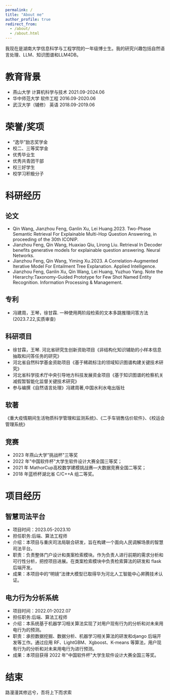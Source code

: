 ```yaml
---
permalink: /
title: "About me"
author_profile: true
redirect_from: 
  - /about/
  - /about.html
---
```


我现在是湖南大学信息科学与工程学院的一年级博士生。我的研究兴趣包括自然语言处理、LLM、知识图谱和LLM4DB。

# 教育背景
- 燕山大学            计算机科学与技术         2021.09-2024.06
- 华中师范大学            软件工程             2016.09-2020.06
- 武汉大学（辅修）          英语               2018.09-2019.06

# 荣誉/奖项
- “逸华”励志奖学金
- 校二、三等奖学金
- 优秀毕业生
- 优秀共青团干部
- 校三好学生
- 校学习积极分子

# 科研经历
## 论文
- Qin Wang, Jianzhou Feng, Ganlin Xu, Lei Huang.2023. Two-Phase Semantic Retrieval For Explainable Multi-Hop 
Question Answering, in proceeding of the 30th ICONIP. 
- Jianzhou Feng, Qin Wang, Huaxiao Qiu, Lirong Liu. Retrieval In Decoder benefits generative models for explainable question answering. Neural Networks.
- Jianzhou Feng, Qin Wang, Yiming Xu.2023. A Correlation-Augmented Iterative Model For Entailment Tree Explanation. Applied Intelligence.
- Jianzhou Feng, Ganlin Xu, Qin Wang, Lei Huang, Yuzhuo Yang. Note the Hierarchy:Taxonomy-Guided Prototype for 
Few Shot Named Entity Recognition. Information Processing & Management.

## 专利
- 冯建周，王琴，徐甘霖. 一种使用两阶段检索的文本多跳推理问答方法 (2023.7.22,实质审查)

## 科研项目
- 徐甘霖，王琴. 河北省研究生创新资助项目《非结构化知识辅助的小样本信息抽取和问答任务的研究》
- 河北省自然科学基金资助项目《基于稀疏标注的领域知识图谱构建关键技术研究》
- 河北省科学技术厅中央引导地方科技发展资金项目《基于知识图谱的检察机关减假暂智能化监督关键技术研究》
- 参与编撰《自然语言处理》冯建周著,中国水利水电出版社

## 软著
《重大疫情期间生活物质科学管理和监测系统》、《二手车销售估价软件》、《校运会管理系统》

## 竞赛
- 2023 年燕山大学"挑战杯"三等奖
- 2022 年"中国软件杯"大学生软件设计大赛全国三等奖；
- 2021 年 MathorCup高校数学建模挑战赛—大数据竞赛全国二等奖；
- 2018 年蓝桥杯湖北省 C/C++A 组二等奖。

# 项目经历
## 智慧司法平台
- 项目时间：2023.05-2023.10
- 担任职务:后端、算法工程师
- 介绍：本项目与重庆司法局联合研发，旨在构建一个面向人民调解场景的智慧司法平台。
- 职责：负责整体门户设计和类案检索模块。作为负责人进行前期的需求分析和可行性分析，把控项目进展。在类案检索模块中负责检索算法的研发和 flask 后端开发。
- 成果：本项目中的“明镜”法律大模型已取得华为河北人工智能中心昇腾技术认证。

## 电力行为分析系统
- 项目时间：2022.01-2022.07
- 担任职务:后端、算法工程师
- 介绍：本系统基于机器学习相关算法实现了对用户现有行为的分析和对未来用电行为的预测。
- 职责：承担数据挖掘、数据分析、机器学习相关算法的研发和django 后端开发等工作。通过应用 RF、LightGBM、Xgboost、K-means 等算法，用户现有行为的分析和对未来用电行为进行预测。
- 成果：本项目获得 2022 年"中国软件杯"大学生软件设计大赛全国三等奖。

 # 结束
 路漫漫其修远兮，吾将上下而求索







 

